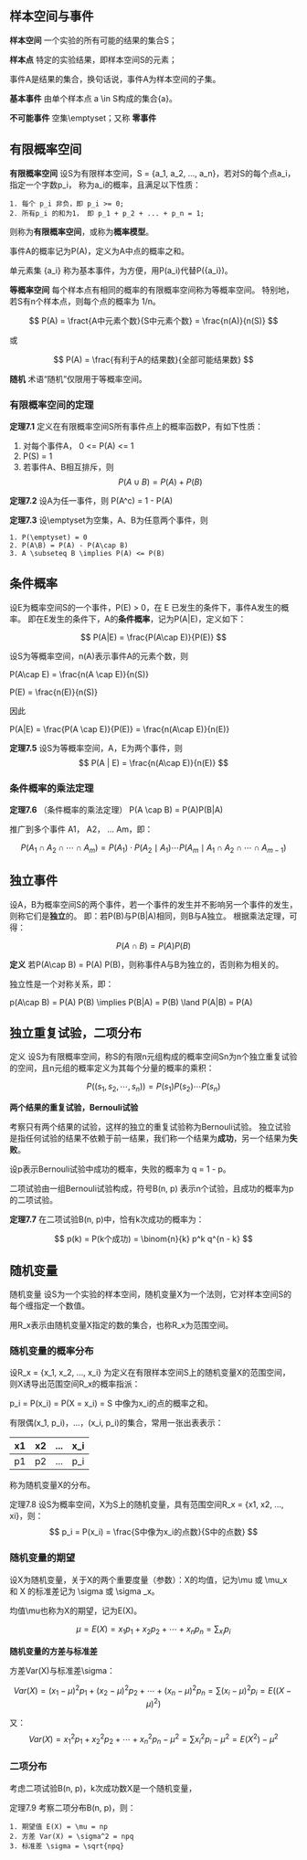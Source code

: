 ## 样本空间与事件

**样本空间** 一个实验的所有可能的结果的集合S；

**样本点** 特定的实验结果，即样本空间S的元素；

事件A是结果的集合，换句话说，事件A为样本空间的子集。

**基本事件** 由单个样本点 a \in S构成的集合{a}。

**不可能事件** 空集\emptyset；又称 **零事件**

## 有限概率空间

**有限概率空间** 设S为有限样本空间，S = {a_1, a_2, ..., a_n}，若对S的每个点a_i，指定一个字数p_i，
称为a_i的概率，且满足以下性质：

    1. 每个 p_i 非负，即 p_i >= 0;
    2. 所有p_i 的和为1， 即 p_1 + p_2 + ... + p_n = 1;

则称为**有限概率空间**，或称为**概率模型**。

事件A的概率记为P(A)，定义为A中点的概率之和。

单元素集 {a_i} 称为基本事件，为方便，用P(a_i)代替P({a_i})。

**等概率空间** 每个样本点有相同的概率的有限概率空间称为等概率空间。
特别地，若S有n个样本点，则每个点的概率为 1/n。

$$
P(A) = \fract{A中元素个数}{S中元素个数} = \frac{n(A)}{n(S)}
$$

或

$$
P(A) = \frac{有利于A的结果数}{全部可能结果数}
$$

**随机** 术语“随机”仅限用于等概率空间。

### 有限概率空间的定理

**定理7.1** 定义在有限概率空间S所有事件点上的概率函数P，有如下性质：

  1. 对每个事件A， 0 <= P(A) <= 1
  2. P(S) = 1
  3. 若事件A、B相互排斥，则
     $$
     P(A\cup B) = P(A) + P(B)
     $$


**定理7.2** 设A为任一事件，则 P(A^c) = 1 - P(A)

**定理7.3** 设\emptyset为空集，A、B为任意两个事件，则

    1. P(\emptyset) = 0
    2. P(A\B) = P(A) - P(A\cap B)
    3. A \subseteq B \implies P(A) <= P(B)

## 条件概率

设E为概率空间S的一个事件，P(E) > 0，在 E 已发生的条件下，事件A发生的概率。
即在E发生的条件下，A的**条件概率**，记为P(A|E)，定义如下：

$$
P(A|E) = \frac{P(A\cap E)}{P(E)}
$$

设S为等概率空间，n(A)表示事件A的元素个数，则

P(A\cap E) = \frac{n(A \cap E)}{n(S)}

P(E) = \frac{n(E)}{n(S)}

因此

P(A|E) = \frac{P(A \cap E)}{P(E)} = \frac{n(A\cap E)}{n(E)}

**定理7.5** 设S为等概率空间，A，E为两个事件，则
$$
P(A | E) = \frac{n(A\cap E)}{n(E)}
$$

### 条件概率的乘法定理

**定理7.6** （条件概率的乘法定理） P(A \cap B) = P(A)P(B|A)

推广到多个事件 A1， A2， ... Am，即：

$$
P(A_1 \cap A_2 \cap \cdots \cap A_m)
= P(A_1) \cdot P(A_2 \mid A_1) \cdots P(A_m \mid A_1 \cap A_2 \cap \cdots \cap A_{m - 1})
$$

## 独立事件

设A，B为概率空间S的两个事件，若一个事件的发生并不影响另一个事件的发生，则称它们是**独立**的。
即：若P(B)与P(B|A)相同，则B与A独立。
根据乘法定理，可得：

$$
P(A\cap B) = P(A) P(B)
$$

**定义** 若P(A\cap B) = P(A) P(B)，则称事件A与B为独立的，否则称为相关的。

独立性是一个对称关系，即：

p(A\cap B) = P(A) P(B) \implies P(B|A) = P(B) \land P(A|B) = P(A)

## 独立重复试验，二项分布

定义 设S为有限概率空间，称S的有限n元组构成的概率空间Sn为n个独立重复试验的空间，且n元组的概率定义为其每个分量的概率的乘积：

$$
P((s_1, s_2, \cdots, s_n)) = P(s_1)P(s_2)\cdots P(s_n)
$$

**两个结果的重复试验，Bernouli试验**

考察只有两个结果的试验，这样的独立的重复试验称为Bernouli试验。
独立试验是指任何试验的结果不依赖于前一结果，我们称一个结果为**成功**，另一个结果为**失败**。

设p表示Bernouli试验中成功的概率，失败的概率为 q = 1 - p。

二项试验由一组Bernouli试验构成，符号B(n, p) 表示n个试验，且成功的概率为p的二项试验。

**定理7.7** 在二项试验B(n, p)中，恰有k次成功的概率为：

$$
p(k) = P(k个成功) = \binom{n}{k} p^k q^{n - k}
$$

## 随机变量

随机变量 设S为一个实验的样本空间，随机变量X为一个法则，它对样本空间S的每个缠指定一个数值。

用R_x表示由随机变量X指定的数的集合，也称R_x为范围空间。

### 随机变量的概率分布

设R_x = {x_1, x_2, ..., x_i} 为定义在有限样本空间S上的随机变量X的范围空间，则X诱导出范围空间R_x的概率指派：

p_i = P(x_i) = P(X = x_i) = S 中像为x_i的点的概率之和。

有限偶(x_1, p_i)，...，(x_i, p_i)的集合，常用一张出表表示：

| x1   | x2   | ...  | x_i  |
| ---- | ---- | ---- | ---- |
| p1   | p2   | ...  | p_i  |

称为随机变量X的分布。

定理7.8 设S为概率空间，X为S上的随机变量，具有范围空间R_x = {x1, x2, ..., xi}，则：
$$
p_i = P(x_i) = \frac{S中像为x_i的点数}{S中的点数}
$$

### 随机变量的期望

设X为随机变量，关于X的两个重要度量（参数）：X的均值，记为\mu 或 \mu_x 和 X 的标准差记为 \sigma 或 \sigma _x。

均值\mu也称为X的期望，记为E(X)。

$$
\mu = E(X) = x_1 p_1 + x_2 p_2 + \cdots + x_n p_n = \sum_{x_i}{p_i}
$$

**随机变量的方差与标准差**

方差Var(X)与标准差\sigma：

$$
Var(X) = (x_1 - \mu)^2 p_1 + (x_2 - \mu)^2 p_2 + \cdots + (x_n - \mu)^2 p_n = \sum (x_i - \mu)^2 p_i
= E((X-\mu)^2)
$$

又：
$$
Var(X) = x_1^2 p_1 + x_2^2 p_2 + \cdots + x_n^2 p_n - \mu^2 = \sum x_i^2 p_i - \mu^2 = E(X^2) - \mu^2
$$

### 二项分布

考虑二项试验B(n, p)，k次成功数X是一个随机变量，

定理7.9 考察二项分布B(n, p)，则：

    1. 期望值 E(X) = \mu = np
    2. 方差 Var(X) = \sigma^2 = npq
    3. 标准差 \sigma = \sqrt{npq}
